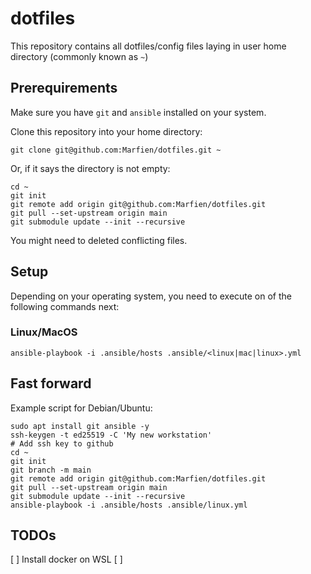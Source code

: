 # dotfiles

This repository contains all dotfiles/config files laying in user home directory
(commonly known as `~`)

## Prerequirements

Make sure you have `git` and `ansible` installed on your system.

Clone this repository into your home directory:

```shell
git clone git@github.com:Marfien/dotfiles.git ~
```

Or, if it says the directory is not empty:

```shell
cd ~
git init
git remote add origin git@github.com:Marfien/dotfiles.git
git pull --set-upstream origin main
git submodule update --init --recursive
```

You might need to deleted conflicting files.

## Setup

Depending on your operating system, you need to execute on of the following commands next:

### Linux/MacOS

```shell
ansible-playbook -i .ansible/hosts .ansible/<linux|mac|linux>.yml
```

## Fast forward

Example script for Debian/Ubuntu:

```shell
sudo apt install git ansible -y
ssh-keygen -t ed25519 -C 'My new workstation'
# Add ssh key to github
cd ~
git init
git branch -m main
git remote add origin git@github.com:Marfien/dotfiles.git
git pull --set-upstream origin main
git submodule update --init --recursive
ansible-playbook -i .ansible/hosts .ansible/linux.yml
```

## TODOs

[ ] Install docker on WSL
[ ]
